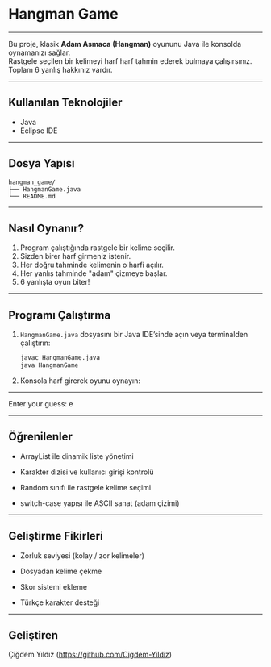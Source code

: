 # Hangman Game
------------

Bu proje, klasik **Adam Asmaca (Hangman)** oyununu Java ile konsolda oynamanızı sağlar.  
Rastgele seçilen bir kelimeyi harf harf tahmin ederek bulmaya çalışırsınız.  
Toplam 6 yanlış hakkınız vardır.
***

## Kullanılan Teknolojiler

- Java
- Eclipse IDE
***

## Dosya Yapısı

```
hangman_game/
├── HangmanGame.java
└── README.md
```
***

## Nasıl Oynanır?

1. Program çalıştığında rastgele bir kelime seçilir.
2. Sizden birer harf girmeniz istenir.
3. Her doğru tahminde kelimenin o harfi açılır.
4. Her yanlış tahminde "adam" çizmeye başlar.
5. 6 yanlışta oyun biter!
***

## Programı Çalıştırma

1. `HangmanGame.java` dosyasını bir Java IDE’sinde açın veya terminalden çalıştırın:
   ```bash
   javac HangmanGame.java
   java HangmanGame

2. Konsola harf girerek oyunu oynayın:

_ _ _ _ _ _
Enter your guess: e
***

## Öğrenilenler
- ArrayList ile dinamik liste yönetimi

- Karakter dizisi ve kullanıcı girişi kontrolü

- Random sınıfı ile rastgele kelime seçimi

- switch-case yapısı ile ASCII sanat (adam çizimi)
***

## Geliştirme Fikirleri
- Zorluk seviyesi (kolay / zor kelimeler)

- Dosyadan kelime çekme

- Skor sistemi ekleme

- Türkçe karakter desteği
***

## Geliştiren
Çiğdem Yıldız (https://github.com/Cigdem-Yildiz)
